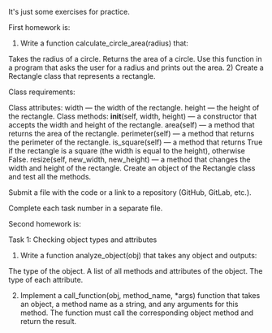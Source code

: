 It's just some exercises for practice.

First homework is:

1) Write a function calculate_circle_area(radius) that:

Takes the radius of a circle.
Returns the area of a circle.
Use this function in a program that asks the user for a radius and prints out the area.
2) Create a Rectangle class that represents a rectangle.

Class requirements:

Class attributes:
width — the width of the rectangle.
height — the height of the rectangle.
Class methods:
__init__(self, width, height) — a constructor that accepts the width and height of the rectangle.
area(self) — a method that returns the area of the rectangle.
perimeter(self) — a method that returns the perimeter of the rectangle.
is_square(self) — a method that returns True if the rectangle is a square (the width is equal to the height), otherwise False.
resize(self, new_width, new_height) — a method that changes the width and height of the rectangle.
Create an object of the Rectangle class and test all the methods.

Submit a file with the code or a link to a repository (GitHub, GitLab, etc.).

Complete each task number in a separate file.

Second homework is:

Task 1: Checking object types and attributes

1) Write a function analyze_object(obj) that takes any object and outputs: 

The type of the object.
A list of all methods and attributes of the object.
The type of each attribute.

2) Implement a call_function(obj, method_name, *args) function that takes an object, a method name as a string, 
and any arguments for this method. The function must call the corresponding object method and return the result.